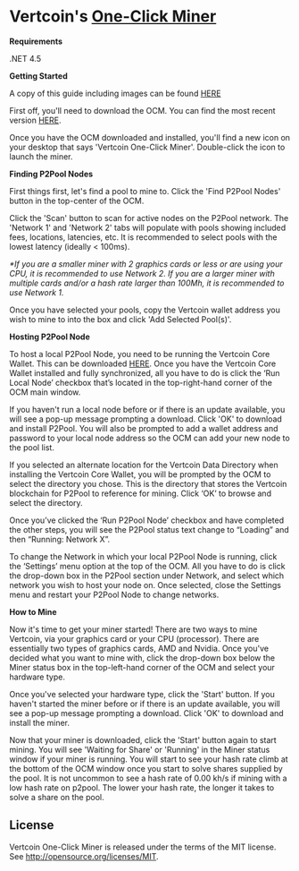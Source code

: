 # Vertcoin's [One-Click Miner](https://www.vertcoin.org/mine/)

**Requirements**

.NET 4.5



**Getting Started**

A copy of this guide including images can be found [HERE](http://alwayshashing.com/ocmhowto.pdf)

First off, you'll need to download the OCM. You can find the most recent
version [HERE](https://github.com/vertcoin/One-Click-Miner/releases).

Once you have the OCM downloaded and installed, you'll find a new icon
on your desktop that says 'Vertcoin One-Click Miner'. Double-click the
icon to launch the miner.

**Finding P2Pool Nodes**

First things first, let's find a pool to mine to. Click the 'Find P2Pool
Nodes' button in the top-center of the OCM.

Click the 'Scan' button to scan for active nodes on the P2Pool network.
The 'Network 1' and 'Network 2' tabs will populate with pools showing
included fees, locations, latencies, etc. It is recommended to select
pools with the lowest latency (ideally &lt; 100ms).

*\*If you are a smaller miner with 2 graphics cards or less or are using
your CPU, it is recommended to use Network 2. If you are a larger miner
with multiple cards and/or a hash rate larger than 100Mh, it is
recommended to use Network 1.*

Once you have selected your pools, copy the Vertcoin wallet address you
wish to mine to into the box and click 'Add Selected Pool(s)'.

**Hosting P2Pool Node**

To host a local P2Pool Node, you need to be running the Vertcoin Core
Wallet. This can be downloaded
[HERE](https://github.com/vertcoin/vertcoin/releases). Once you have the
Vertcoin Core Wallet installed and fully synchronized, all you have to
do is click the ‘Run Local Node’ checkbox that’s located in the
top-right-hand corner of the OCM main window.

If you haven't run a local node before or if there is an update
available, you will see a pop-up message prompting a download. 
Click 'OK' to download and install P2Pool. You will also be
prompted to add a wallet address and password to your local node address
so the OCM can add your new node to the pool list.

If you selected an alternate location for the Vertcoin Data Directory
when installing the Vertcoin Core Wallet, you will be prompted by the
OCM to select the directory you chose. This is the directory that stores
the Vertcoin blockchain for P2Pool to reference for mining. Click ‘OK’
to browse and select the directory.

Once you’ve clicked the ‘Run P2Pool Node’ checkbox and have completed
the other steps, you will see the P2Pool status text change to “Loading”
and then “Running: Network X”.

To change the Network in which your local P2Pool Node is running, click
the ‘Settings’ menu option at the top of the OCM. All you have to do is
click the drop-down box in the P2Pool section under Network, and select
which network you wish to host your node on. Once selected, close the
Settings menu and restart your P2Pool Node to change networks.

**How to Mine**

Now it's time to get your miner started! There are two ways to mine
Vertcoin, via your graphics card or your CPU (processor). There are
essentially two types of graphics cards, AMD and Nvidia. Once you've
decided what you want to mine with, click the drop-down box below the
Miner status box in the top-left-hand corner of the OCM and select your
hardware type.

Once you've selected your hardware type, click the 'Start' button. If
you haven't started the miner before or if there is an update available,
you will see a pop-up message prompting a download. Click 'OK' to download and install the miner.

Now that your miner is downloaded, click the 'Start' button again to
start mining. You will see 'Waiting for Share' or 'Running' in the Miner
status window if your miner is running. You will start to see your hash
rate climb at the bottom of the OCM window once you start to solve
shares supplied by the pool. It is not uncommon to see a hash rate of
0.00 kh/s if mining with a low hash rate on p2pool. The lower your hash
rate, the longer it takes to solve a share on the pool.


License
-------

Vertcoin One-Click Miner is released under the terms of the MIT license.
See http://opensource.org/licenses/MIT.

